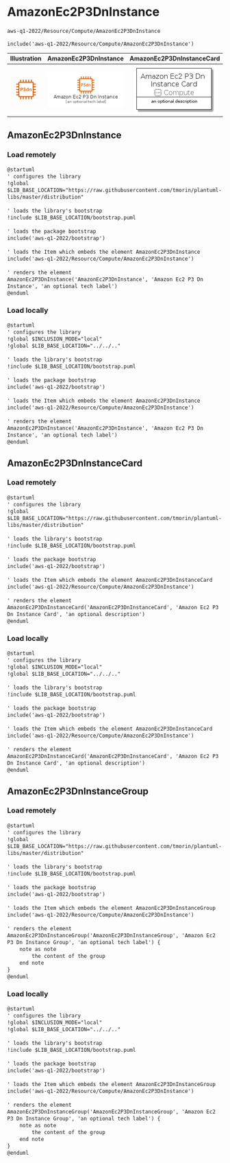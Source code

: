 # AmazonEc2P3DnInstance


```text
aws-q1-2022/Resource/Compute/AmazonEc2P3DnInstance
```

```text
include('aws-q1-2022/Resource/Compute/AmazonEc2P3DnInstance')
```



| Illustration | AmazonEc2P3DnInstance | AmazonEc2P3DnInstanceCard | AmazonEc2P3DnInstanceGroup |
| :---: | :---: | :---: | :---: |
| ![illustration for Illustration](../../../aws-q1-2022/Resource/Compute/AmazonEc2P3DnInstance.png) | ![illustration for AmazonEc2P3DnInstance](../../../aws-q1-2022/Resource/Compute/AmazonEc2P3DnInstance.Local.png) | ![illustration for AmazonEc2P3DnInstanceCard](../../../aws-q1-2022/Resource/Compute/AmazonEc2P3DnInstanceCard.Local.png) | ![illustration for AmazonEc2P3DnInstanceGroup](../../../aws-q1-2022/Resource/Compute/AmazonEc2P3DnInstanceGroup.Local.png) |




## AmazonEc2P3DnInstance

### Load remotely
```plantuml
@startuml
' configures the library
!global $LIB_BASE_LOCATION="https://raw.githubusercontent.com/tmorin/plantuml-libs/master/distribution"

' loads the library's bootstrap
!include $LIB_BASE_LOCATION/bootstrap.puml

' loads the package bootstrap
include('aws-q1-2022/bootstrap')

' loads the Item which embeds the element AmazonEc2P3DnInstance
include('aws-q1-2022/Resource/Compute/AmazonEc2P3DnInstance')

' renders the element
AmazonEc2P3DnInstance('AmazonEc2P3DnInstance', 'Amazon Ec2 P3 Dn Instance', 'an optional tech label')
@enduml
```

### Load locally
```plantuml
@startuml
' configures the library
!global $INCLUSION_MODE="local"
!global $LIB_BASE_LOCATION="../../.."

' loads the library's bootstrap
!include $LIB_BASE_LOCATION/bootstrap.puml

' loads the package bootstrap
include('aws-q1-2022/bootstrap')

' loads the Item which embeds the element AmazonEc2P3DnInstance
include('aws-q1-2022/Resource/Compute/AmazonEc2P3DnInstance')

' renders the element
AmazonEc2P3DnInstance('AmazonEc2P3DnInstance', 'Amazon Ec2 P3 Dn Instance', 'an optional tech label')
@enduml
```

## AmazonEc2P3DnInstanceCard

### Load remotely
```plantuml
@startuml
' configures the library
!global $LIB_BASE_LOCATION="https://raw.githubusercontent.com/tmorin/plantuml-libs/master/distribution"

' loads the library's bootstrap
!include $LIB_BASE_LOCATION/bootstrap.puml

' loads the package bootstrap
include('aws-q1-2022/bootstrap')

' loads the Item which embeds the element AmazonEc2P3DnInstanceCard
include('aws-q1-2022/Resource/Compute/AmazonEc2P3DnInstance')

' renders the element
AmazonEc2P3DnInstanceCard('AmazonEc2P3DnInstanceCard', 'Amazon Ec2 P3 Dn Instance Card', 'an optional description')
@enduml
```

### Load locally
```plantuml
@startuml
' configures the library
!global $INCLUSION_MODE="local"
!global $LIB_BASE_LOCATION="../../.."

' loads the library's bootstrap
!include $LIB_BASE_LOCATION/bootstrap.puml

' loads the package bootstrap
include('aws-q1-2022/bootstrap')

' loads the Item which embeds the element AmazonEc2P3DnInstanceCard
include('aws-q1-2022/Resource/Compute/AmazonEc2P3DnInstance')

' renders the element
AmazonEc2P3DnInstanceCard('AmazonEc2P3DnInstanceCard', 'Amazon Ec2 P3 Dn Instance Card', 'an optional description')
@enduml
```

## AmazonEc2P3DnInstanceGroup

### Load remotely
```plantuml
@startuml
' configures the library
!global $LIB_BASE_LOCATION="https://raw.githubusercontent.com/tmorin/plantuml-libs/master/distribution"

' loads the library's bootstrap
!include $LIB_BASE_LOCATION/bootstrap.puml

' loads the package bootstrap
include('aws-q1-2022/bootstrap')

' loads the Item which embeds the element AmazonEc2P3DnInstanceGroup
include('aws-q1-2022/Resource/Compute/AmazonEc2P3DnInstance')

' renders the element
AmazonEc2P3DnInstanceGroup('AmazonEc2P3DnInstanceGroup', 'Amazon Ec2 P3 Dn Instance Group', 'an optional tech label') {
    note as note
        the content of the group
    end note
}
@enduml
```

### Load locally
```plantuml
@startuml
' configures the library
!global $INCLUSION_MODE="local"
!global $LIB_BASE_LOCATION="../../.."

' loads the library's bootstrap
!include $LIB_BASE_LOCATION/bootstrap.puml

' loads the package bootstrap
include('aws-q1-2022/bootstrap')

' loads the Item which embeds the element AmazonEc2P3DnInstanceGroup
include('aws-q1-2022/Resource/Compute/AmazonEc2P3DnInstance')

' renders the element
AmazonEc2P3DnInstanceGroup('AmazonEc2P3DnInstanceGroup', 'Amazon Ec2 P3 Dn Instance Group', 'an optional tech label') {
    note as note
        the content of the group
    end note
}
@enduml
```

